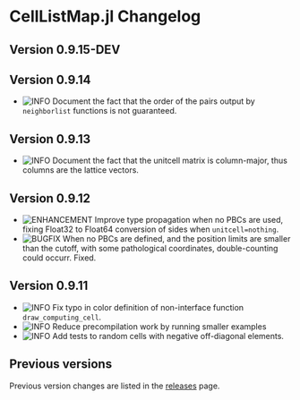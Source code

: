 CellListMap.jl Changelog
===========================
  
[badge-breaking]: https://img.shields.io/badge/BREAKING-red.svg
[badge-deprecation]: https://img.shields.io/badge/Deprecation-orange.svg
[badge-feature]: https://img.shields.io/badge/Feature-green.svg
[badge-experimental]: https://img.shields.io/badge/Experimental-yellow.svg
[badge-enhancement]: https://img.shields.io/badge/Enhancement-blue.svg
[badge-bugfix]: https://img.shields.io/badge/Bugfix-purple.svg
[badge-fix]: https://img.shields.io/badge/Fix-purple.svg
[badge-info]: https://img.shields.io/badge/Info-gray.svg

Version 0.9.15-DEV
--------------

Version 0.9.14
--------------
- ![INFO][badge-info] Document the fact that the order of the pairs output  by `neighborlist` functions is not guaranteed.

Version 0.9.13
--------------
- ![INFO][badge-info] Document the fact that the unitcell matrix is column-major, thus columns are the lattice vectors.

Version 0.9.12
--------------
- ![ENHANCEMENT][badge-enhancement] Improve type propagation when no PBCs are used, fixing Float32 to Float64 conversion of sides when `unitcell=nothing`.
- ![BUGFIX][badge-bugfix] When no PBCs are defined, and the position limits are smaller than the cutoff, with some pathological coordinates,  double-counting could occurr. Fixed.

Version 0.9.11
--------------
- ![INFO][badge-info] Fix typo in color definition of non-interface function `draw_computing_cell`. 
- ![INFO][badge-info] Reduce precompilation work by running smaller examples
- ![INFO][badge-info] Add tests to random cells with negative off-diagonal elements.

Previous versions
--------------
Previous version changes are listed in the [releases](https://github.com/m3g/CellListMap.jl/releases) page.

